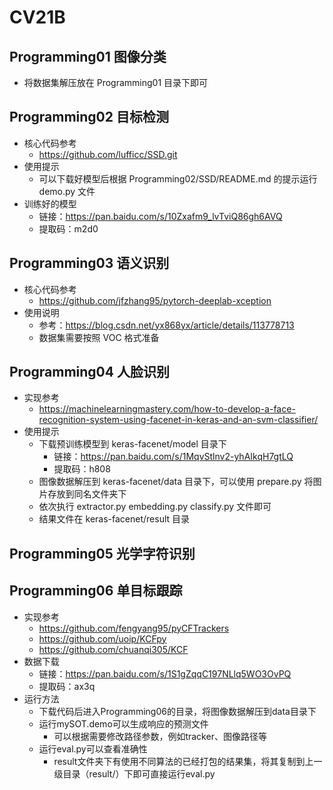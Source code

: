 # CV21B

## Programming01 图像分类
- 将数据集解压放在 Programming01 目录下即可

## Programming02 目标检测
- 核心代码参考
  - https://github.com/lufficc/SSD.git
- 使用提示
  - 可以下载好模型后根据 Programming02/SSD/README.md 的提示运行 demo.py 文件
- 训练好的模型
  - 链接：https://pan.baidu.com/s/10Zxafm9_lvTviQ86gh6AVQ 
  - 提取码：m2d0

## Programming03 语义识别
- 核心代码参考
  - https://github.com/jfzhang95/pytorch-deeplab-xception
- 使用说明
  - 参考：https://blog.csdn.net/yx868yx/article/details/113778713
  - 数据集需要按照 VOC 格式准备

## Programming04 人脸识别
- 实现参考
  - https://machinelearningmastery.com/how-to-develop-a-face-recognition-system-using-facenet-in-keras-and-an-svm-classifier/
- 使用提示
  - 下载预训练模型到 keras-facenet/model 目录下
    - 链接：https://pan.baidu.com/s/1MqvStlnv2-yhAIkqH7gtLQ
    - 提取码：h808
  - 图像数据解压到 keras-facenet/data 目录下，可以使用 prepare.py 将图片存放到同名文件夹下
  - 依次执行 extractor.py embedding.py classify.py 文件即可
  - 结果文件在 keras-facenet/result 目录

## Programming05 光学字符识别

## Programming06 单目标跟踪
- 实现参考
  - https://github.com/fengyang95/pyCFTrackers
  - https://github.com/uoip/KCFpy
  - https://github.com/chuanqi305/KCF
- 数据下载
  - 链接：https://pan.baidu.com/s/1S1gZqqC197NLlq5WO3OvPQ
  - 提取码：ax3q
- 运行方法
  - 下载代码后进入Programming06的目录，将图像数据解压到data目录下
  - 运行mySOT.demo可以生成响应的预测文件
    - 可以根据需要修改路径参数，例如tracker、图像路径等
  - 运行eval.py可以查看准确性
    - result文件夹下有使用不同算法的已经打包的结果集，将其复制到上一级目录（result/）下即可直接运行eval.py